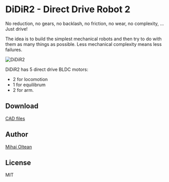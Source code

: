 # DiDiR2 - Direct Drive Robot 2

No reduction, no gears, no backlash, no friction, no wear, no complexity, ... Just drive!

The idea is to build the simplest mechanical robots and then try to do with them as many things as possible.
Less mechanical complexity means less failures.

![DiDiR2](https://github.com/DiDiR2/cad/blob/main/v3/pictures/didir2.png)

DiDiR2 has 5 direct drive BLDC motors:

- 2 for locomotion
- 1 for equilibrum
- 2 for arm.

## Download

[CAD files](https://github.com/didir2/v3/cad)

## Author

[Mihai Oltean](https://mihaioltean.github.io)

## License

MIT